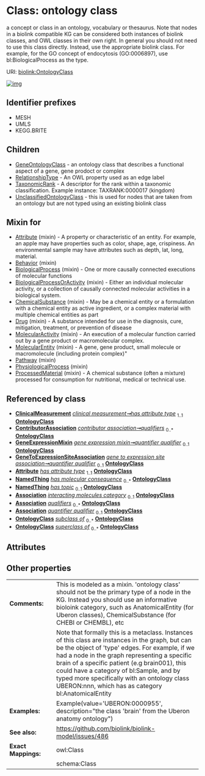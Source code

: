 
# Class: ontology class


a concept or class in an ontology, vocabulary or thesaurus. Note that nodes in a biolink compatible KG can be considered both instances of biolink classes, and OWL classes in their own right. In general you should not need to use this class directly. Instead, use the appropriate biolink class. For example, for the GO concept of endocytosis (GO:0006897), use bl:BiologicalProcess as the type.

URI: [biolink:OntologyClass](https://w3id.org/biolink/vocab/OntologyClass)


[![img](https://yuml.me/diagram/nofunky;dir:TB/class/[UnclassifiedOntologyClass],[TaxonomicRank],[RelationshipType],[ClinicalMeasurement]++-%20has%20attribute%20type%201..1>[OntologyClass],[ContributorAssociation]++-%20qualifiers%200..*>[OntologyClass],[GeneExpressionMixin]++-%20quantifier%20qualifier%200..1>[OntologyClass],[GeneToExpressionSiteAssociation]++-%20quantifier%20qualifier%200..1>[OntologyClass],[Attribute]++-%20has%20attribute%20type%201..1>[OntologyClass],[PairwiseMolecularInteraction]++-%20interacting%20molecules%20category%200..1>[OntologyClass],[Association]++-%20qualifiers%200..*>[OntologyClass],[GeneExpressionMixin]++-%20quantifier%20qualifier(i)%200..1>[OntologyClass],[GeneToExpressionSiteAssociation]++-%20quantifier%20qualifier(i)%200..1>[OntologyClass],[ProcessedMaterial]uses%20-.->[OntologyClass],[PhysiologicalProcess]uses%20-.->[OntologyClass],[Pathway]uses%20-.->[OntologyClass],[MolecularEntity]uses%20-.->[OntologyClass],[MolecularActivity]uses%20-.->[OntologyClass],[Drug]uses%20-.->[OntologyClass],[ChemicalSubstance]uses%20-.->[OntologyClass],[BiologicalProcessOrActivity]uses%20-.->[OntologyClass],[BiologicalProcess]uses%20-.->[OntologyClass],[Behavior]uses%20-.->[OntologyClass],[Attribute]uses%20-.->[OntologyClass],[OntologyClass]^-[UnclassifiedOntologyClass],[OntologyClass]^-[TaxonomicRank],[OntologyClass]^-[RelationshipType],[OntologyClass]^-[GeneOntologyClass],[ProcessedMaterial],[PhysiologicalProcess],[Pathway],[PairwiseMolecularInteraction],[NamedThing],[MolecularEntity],[MolecularActivity],[GeneToExpressionSiteAssociation],[GeneOntologyClass],[GeneExpressionMixin],[Drug],[ContributorAssociation],[ClinicalMeasurement],[ChemicalSubstance],[BiologicalProcessOrActivity],[BiologicalProcess],[Behavior],[Attribute],[Association])](https://yuml.me/diagram/nofunky;dir:TB/class/[UnclassifiedOntologyClass],[TaxonomicRank],[RelationshipType],[ClinicalMeasurement]++-%20has%20attribute%20type%201..1>[OntologyClass],[ContributorAssociation]++-%20qualifiers%200..*>[OntologyClass],[GeneExpressionMixin]++-%20quantifier%20qualifier%200..1>[OntologyClass],[GeneToExpressionSiteAssociation]++-%20quantifier%20qualifier%200..1>[OntologyClass],[Attribute]++-%20has%20attribute%20type%201..1>[OntologyClass],[PairwiseMolecularInteraction]++-%20interacting%20molecules%20category%200..1>[OntologyClass],[Association]++-%20qualifiers%200..*>[OntologyClass],[GeneExpressionMixin]++-%20quantifier%20qualifier(i)%200..1>[OntologyClass],[GeneToExpressionSiteAssociation]++-%20quantifier%20qualifier(i)%200..1>[OntologyClass],[ProcessedMaterial]uses%20-.->[OntologyClass],[PhysiologicalProcess]uses%20-.->[OntologyClass],[Pathway]uses%20-.->[OntologyClass],[MolecularEntity]uses%20-.->[OntologyClass],[MolecularActivity]uses%20-.->[OntologyClass],[Drug]uses%20-.->[OntologyClass],[ChemicalSubstance]uses%20-.->[OntologyClass],[BiologicalProcessOrActivity]uses%20-.->[OntologyClass],[BiologicalProcess]uses%20-.->[OntologyClass],[Behavior]uses%20-.->[OntologyClass],[Attribute]uses%20-.->[OntologyClass],[OntologyClass]^-[UnclassifiedOntologyClass],[OntologyClass]^-[TaxonomicRank],[OntologyClass]^-[RelationshipType],[OntologyClass]^-[GeneOntologyClass],[ProcessedMaterial],[PhysiologicalProcess],[Pathway],[PairwiseMolecularInteraction],[NamedThing],[MolecularEntity],[MolecularActivity],[GeneToExpressionSiteAssociation],[GeneOntologyClass],[GeneExpressionMixin],[Drug],[ContributorAssociation],[ClinicalMeasurement],[ChemicalSubstance],[BiologicalProcessOrActivity],[BiologicalProcess],[Behavior],[Attribute],[Association])

## Identifier prefixes

 * MESH
 * UMLS
 * KEGG.BRITE

## Children

 * [GeneOntologyClass](GeneOntologyClass.md) - an ontology class that describes a functional aspect of a gene, gene prodoct or complex
 * [RelationshipType](RelationshipType.md) - An OWL property used as an edge label
 * [TaxonomicRank](TaxonomicRank.md) - A descriptor for the rank within a taxonomic classification. Example instance: TAXRANK:0000017 (kingdom)
 * [UnclassifiedOntologyClass](UnclassifiedOntologyClass.md) - this is used for nodes that are taken from an ontology but are not typed using an existing biolink class

## Mixin for

 * [Attribute](Attribute.md) (mixin)  - A property or characteristic of an entity. For example, an apple may have properties such as color, shape, age, crispiness. An environmental sample may have attributes such as depth, lat, long, material.
 * [Behavior](Behavior.md) (mixin) 
 * [BiologicalProcess](BiologicalProcess.md) (mixin)  - One or more causally connected executions of molecular functions
 * [BiologicalProcessOrActivity](BiologicalProcessOrActivity.md) (mixin)  - Either an individual molecular activity, or a collection of causally connected molecular activities in a biological system.
 * [ChemicalSubstance](ChemicalSubstance.md) (mixin)  - May be a chemical entity or a formulation with a chemical entity as active ingredient, or a complex material with multiple chemical entities as part
 * [Drug](Drug.md) (mixin)  - A substance intended for use in the diagnosis, cure, mitigation, treatment, or prevention of disease
 * [MolecularActivity](MolecularActivity.md) (mixin)  - An execution of a molecular function carried out by a gene product or macromolecular complex.
 * [MolecularEntity](MolecularEntity.md) (mixin)  - A gene, gene product, small molecule or macromolecule (including protein complex)"
 * [Pathway](Pathway.md) (mixin) 
 * [PhysiologicalProcess](PhysiologicalProcess.md) (mixin) 
 * [ProcessedMaterial](ProcessedMaterial.md) (mixin)  - A chemical substance (often a mixture) processed for consumption for nutritional, medical or technical use.

## Referenced by class

 *  **[ClinicalMeasurement](ClinicalMeasurement.md)** *[clinical measurement➞has attribute type](clinical_measurement_has_attribute_type.md)*  <sub>1..1</sub>  **[OntologyClass](OntologyClass.md)**
 *  **[ContributorAssociation](ContributorAssociation.md)** *[contributor association➞qualifiers](contributor_association_qualifiers.md)*  <sub>0..\*</sub>  **[OntologyClass](OntologyClass.md)**
 *  **[GeneExpressionMixin](GeneExpressionMixin.md)** *[gene expression mixin➞quantifier qualifier](gene_expression_mixin_quantifier_qualifier.md)*  <sub>0..1</sub>  **[OntologyClass](OntologyClass.md)**
 *  **[GeneToExpressionSiteAssociation](GeneToExpressionSiteAssociation.md)** *[gene to expression site association➞quantifier qualifier](gene_to_expression_site_association_quantifier_qualifier.md)*  <sub>0..1</sub>  **[OntologyClass](OntologyClass.md)**
 *  **[Attribute](Attribute.md)** *[has attribute type](has_attribute_type.md)*  <sub>1..1</sub>  **[OntologyClass](OntologyClass.md)**
 *  **[NamedThing](NamedThing.md)** *[has molecular consequence](has_molecular_consequence.md)*  <sub>0..\*</sub>  **[OntologyClass](OntologyClass.md)**
 *  **[NamedThing](NamedThing.md)** *[has topic](has_topic.md)*  <sub>0..1</sub>  **[OntologyClass](OntologyClass.md)**
 *  **[Association](Association.md)** *[interacting molecules category](interacting_molecules_category.md)*  <sub>0..1</sub>  **[OntologyClass](OntologyClass.md)**
 *  **[Association](Association.md)** *[qualifiers](qualifiers.md)*  <sub>0..\*</sub>  **[OntologyClass](OntologyClass.md)**
 *  **[Association](Association.md)** *[quantifier qualifier](quantifier_qualifier.md)*  <sub>0..1</sub>  **[OntologyClass](OntologyClass.md)**
 *  **[OntologyClass](OntologyClass.md)** *[subclass of](subclass_of.md)*  <sub>0..\*</sub>  **[OntologyClass](OntologyClass.md)**
 *  **[OntologyClass](OntologyClass.md)** *[superclass of](superclass_of.md)*  <sub>0..\*</sub>  **[OntologyClass](OntologyClass.md)**

## Attributes


## Other properties

|  |  |  |
| --- | --- | --- |
| **Comments:** | | This is modeled as a mixin. 'ontology class' should not be the primary type of a node in the KG. Instead you should use an informative bioloink category, such as AnatomicalEntity (for Uberon classes), ChemicalSubstance (for CHEBI or CHEMBL), etc |
|  | | Note that formally this is a metaclass. Instances of this class are instances in the graph, but can be the object of 'type' edges. For example, if we had a node in the graph representing a specific brain of a specific patient (e.g brain001), this could have  a category of bl:Sample, and by typed more specifically with an ontology class UBERON:nnn, which has as category bl:AnatomicalEntity |
| **Examples:** | | Example(value='UBERON:0000955', description="the class 'brain' from the Uberon anatomy ontology") |
| **See also:** | | https://github.com/biolink/biolink-model/issues/486 |
| **Exact Mappings:** | | owl:Class |
|  | | schema:Class |

